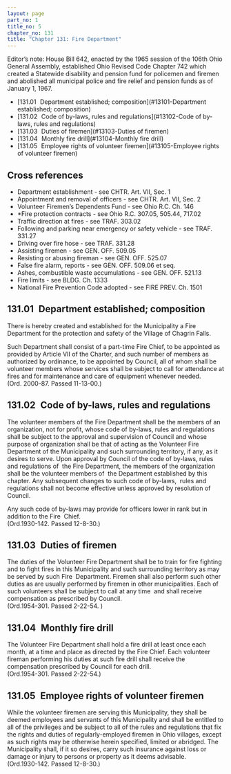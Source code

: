 ```yaml
---
layout: page
part_no: 1
title_no: 5
chapter_no: 131
title: "Chapter 131: Fire Department"
---
```


Editor’s note: House Bill 642, enacted by the 1965 session of the 106th Ohio
General Assembly, established Ohio Revised Code Chapter 742 which created a
Statewide disability and pension fund for policemen and firemen and abolished
all municipal police and fire relief and pension funds as of January 1, 1967.

* [131.01   Department established; composition](#13101-Department established; composition)
* [131.02   Code of by-laws, rules and regulations](#13102-Code of by-laws, rules and regulations)
* [131.03   Duties of firemen](#13103-Duties of firemen)
* [131.04   Monthly fire drill](#13104-Monthly fire drill)
* [131.05   Employee rights of volunteer firemen](#13105-Employee rights of volunteer firemen)

## Cross references

* Department establishment - see CHTR. Art. VII, Sec. 1
* Appointment and removal of officers - see CHTR. Art. VII, Sec. 2
* Volunteer Firemen’s Dependents Fund - see Ohio R.C. Ch. 146
* *Fire protection contracts - see Ohio R.C. 307.05, 505.44, 717.02
* Traffic direction at fires - see TRAF. 303.02
* Following and parking near emergency or safety vehicle - see TRAF. 331.27
* Driving over fire hose - see TRAF. 331.28
* Assisting firemen - see GEN. OFF. 509.05
* Resisting or abusing fireman - see GEN. OFF. 525.07
* False fire alarm, reports - see GEN. OFF. 509.06 et seq.
* Ashes, combustible waste accumulations - see GEN. OFF. 521.13
* Fire limits - see BLDG. Ch. 1333
* National Fire Prevention Code adopted - see FIRE PREV. Ch. 1501

## 131.01   Department established; composition

There is hereby created and established for the Municipality a Fire
Department for the protection and safety of the Village of Chagrin Falls.

Such Department shall consist of a part-time Fire Chief, to be appointed as
provided by Article VII of the Charter, and such number of members as authorized by
ordinance, to be appointed by Council, all of whom shall be volunteer members
whose services shall be subject to call for attendance at fires and for
maintenance and care of equipment whenever needed.  
(Ord. 2000-87. Passed 11-13-00.)

## 131.02   Code of by-laws, rules and regulations

The volunteer members of the Fire Department shall be the members of an
organization, not for profit, whose code of by-laws, rules and regulations
shall be subject to the approval and supervision of Council and whose purpose
of organization shall be that of acting as the Volunteer Fire Department of the
Municipality and such surrounding territory, if any, as it desires to serve.
Upon approval by Council of the code of by-laws, rules and regulations of  the
Fire Department, the members of the organization shall be the volunteer members
of  the Department established by this chapter. Any subsequent changes to such
code of by-laws,  rules and regulations shall not become effective unless
approved by resolution of Council.

Any such code of by-laws may provide for officers lower in rank but in
addition to the Fire  Chief.  
(Ord.1930-142. Passed 12-8-30.)

## 131.03   Duties of firemen

The duties of the Volunteer Fire Department shall be to train for fire
fighting and to fight fires in this Municipality and such surrounding territory
as may be served by such Fire  Department. Firemen shall also perform such
other duties as are usually performed by firemen in other municipalities. Each
of such volunteers shall be subject to call at any time  and shall receive
compensation as prescribed by Council.  
(Ord.1954-301. Passed 2-22-54. )

## 131.04   Monthly fire drill

The Volunteer Fire Department shall hold a fire drill at least once each
month, at a time and place as directed by the Fire Chief. Each volunteer
fireman performing his duties at such fire drill shall receive the compensation
prescribed by Council for each drill.  
(Ord.1954-301. Passed 2-22-54.)

## 131.05   Employee rights of volunteer firemen

While the volunteer firemen are serving this Municipality, they shall be
deemed employees and servants of this Municipality and shall be entitled to all
of the privileges and be subject to all of the rules and regulations that fix
the rights and duties of regularly-employed firemen in Ohio villages, except as
such rights may be otherwise herein specified, limited or abridged. The
Municipality shall, if it so desires, carry such insurance against loss or
damage or injury to persons or property as it deems advisable.  
(Ord.1930-142. Passed 12-8-30.)

